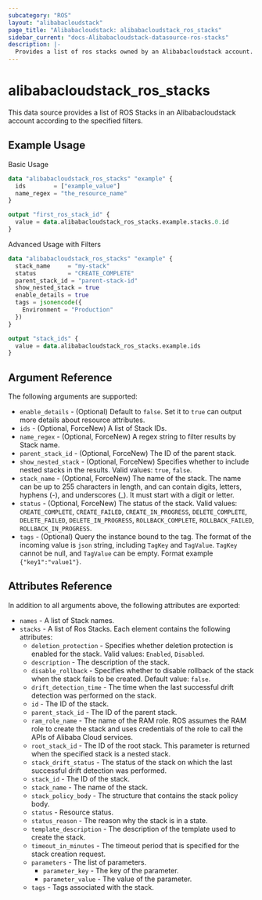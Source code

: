 ```yaml
---
subcategory: "ROS"
layout: "alibabacloudstack"
page_title: "Alibabacloudstack: alibabacloudstack_ros_stacks"
sidebar_current: "docs-Alibabacloudstack-datasource-ros-stacks"
description: |- 
  Provides a list of ros stacks owned by an Alibabacloudstack account.
---
```


# alibabacloudstack_ros_stacks

This data source provides a list of ROS Stacks in an Alibabacloudstack account according to the specified filters.

## Example Usage

Basic Usage

```terraform
data "alibabacloudstack_ros_stacks" "example" {
  ids        = ["example_value"]
  name_regex = "the_resource_name"
}

output "first_ros_stack_id" {
  value = data.alibabacloudstack_ros_stacks.example.stacks.0.id
}
```

Advanced Usage with Filters

```terraform
data "alibabacloudstack_ros_stacks" "example" {
  stack_name     = "my-stack"
  status         = "CREATE_COMPLETE"
  parent_stack_id = "parent-stack-id"
  show_nested_stack = true
  enable_details = true
  tags = jsonencode({
    Environment = "Production"
  })
}

output "stack_ids" {
  value = data.alibabacloudstack_ros_stacks.example.ids
}
```

## Argument Reference

The following arguments are supported:

* `enable_details` - (Optional) Default to `false`. Set it to `true` can output more details about resource attributes.
* `ids` - (Optional, ForceNew) A list of Stack IDs.
* `name_regex` - (Optional, ForceNew) A regex string to filter results by Stack name.
* `parent_stack_id` - (Optional, ForceNew) The ID of the parent stack.
* `show_nested_stack` - (Optional, ForceNew) Specifies whether to include nested stacks in the results. Valid values: `true`, `false`.
* `stack_name` - (Optional, ForceNew) The name of the stack. The name can be up to 255 characters in length, and can contain digits, letters, hyphens (-), and underscores (_). It must start with a digit or letter.
* `status` - (Optional, ForceNew) The status of the stack. Valid values: `CREATE_COMPLETE`, `CREATE_FAILED`, `CREATE_IN_PROGRESS`, `DELETE_COMPLETE`, `DELETE_FAILED`, `DELETE_IN_PROGRESS`, `ROLLBACK_COMPLETE`, `ROLLBACK_FAILED`, `ROLLBACK_IN_PROGRESS`.
* `tags` - (Optional) Query the instance bound to the tag. The format of the incoming value is `json` string, including `TagKey` and `TagValue`. `TagKey` cannot be null, and `TagValue` can be empty. Format example `{"key1":"value1"}`.

## Attributes Reference

In addition to all arguments above, the following attributes are exported:

* `names` - A list of Stack names.
* `stacks` - A list of Ros Stacks. Each element contains the following attributes:
  * `deletion_protection` - Specifies whether deletion protection is enabled for the stack. Valid values: `Enabled`, `Disabled`.
  * `description` - The description of the stack.
  * `disable_rollback` - Specifies whether to disable rollback of the stack when the stack fails to be created. Default value: `false`.
  * `drift_detection_time` - The time when the last successful drift detection was performed on the stack.
  * `id` - The ID of the stack.
  * `parent_stack_id` - The ID of the parent stack.
  * `ram_role_name` - The name of the RAM role. ROS assumes the RAM role to create the stack and uses credentials of the role to call the APIs of Alibaba Cloud services.
  * `root_stack_id` - The ID of the root stack. This parameter is returned when the specified stack is a nested stack.
  * `stack_drift_status` - The status of the stack on which the last successful drift detection was performed.
  * `stack_id` - The ID of the stack.
  * `stack_name` - The name of the stack.
  * `stack_policy_body` - The structure that contains the stack policy body.
  * `status` - Resource status.
  * `status_reason` - The reason why the stack is in a state.
  * `template_description` - The description of the template used to create the stack.
  * `timeout_in_minutes` - The timeout period that is specified for the stack creation request.
  * `parameters` - The list of parameters.
    * `parameter_key` - The key of the parameter.
    * `parameter_value` - The value of the parameter.
  * `tags` - Tags associated with the stack.
